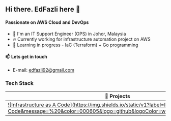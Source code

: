 ## Hi there. EdFazli here 👋  
  
#### Passionate on AWS Cloud and DevOps  

- 🏢 I'm an IT Support Engineer (OPS) in Johor, Malaysia
- 🔥 Currently working for infrastructure automation project on AWS
- 🌱 Learning in progress - IaC (Terraform) + Go programming

#### 📫 Lets get in touch  
- E-mail: [edfazli92@gmail.com](edfazli92@gmail.com)

### Tech Stack  
  

| 📂 **Projects** | 🧰 **Tools** |
|-|-|
| [![Infrastructure as A Code](https://img.shields.io/static/v1?label=Infrastructure as a Code&message=%20&color=000605&logo=github&logoColor=white&labelColor=000605)](https://github.com/EdFazli) | [![Terraform](https://img.shields.io/static/v1?label=&message=Terraform&color=blueviolet&logo=terraform&logoColor=FFFFFF)](https://www.terraform.io/) |
